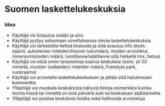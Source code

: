 # Suomen laskettelukeskuksia 

### Idea
  - Käyttäjä voi kirjautua sisään ja ulos
  - Käyttäjä pystyy selaamaan sovelluksessa olevia laskettelukeskuksia 
  - Käyttäjä voi tarkastella tiettyä keskusta ja siitä avautuu info (esim. sijainti, aukiolevien rinteiden/hissien lukumäärä, muiden arvostelut, rinneravintoloiden määrä, lumitilanne/säätilanne sillä hetkellä tms. tietoa)
  - Käyttäjä voi etsiä omiin tarpeisiinsa sopivia keskuksia (esim. yli 20 rinnettä, mustien (vaikeiden) rinteiden määrä, Freestyle park, vuokraamo)
  - Käyttäjä voi arvostella laskettelukeskuksen ja jättää siitä halutessaan kommenttia
  - Ylläpitäjä voi muokata keskuksista näkyviä tietoja esimerkiksi kuinka monta hissiä tai rinnettä on sinä päivänä auki tai keskuksen säätilannetta
  - Ylläpitäjä voi poistaa keskuksia listalta sekä hallinoida arvosteluja
